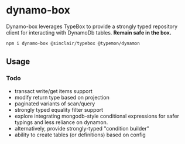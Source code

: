 # dynamo-box

Dynamo-box leverages TypeBox to provide a strongly typed repository client for interacting with DynamoDb tables. **Remain safe in the box.**

```sh
npm i dynamo-box @sinclair/typebox @typemon/dynamon
```
## Usage

### Todo

- transact write/get items support
- modify return type based on projection
- paginated variants of scan/query
- strongly typed equality filter support
- explore integrating mongodb-style conditional expressions
  for safer typings and less reliance on dynamon.
- alternatively, provide strongly-typed "condition builder"
- ability to create tables (or definitions) based on config
